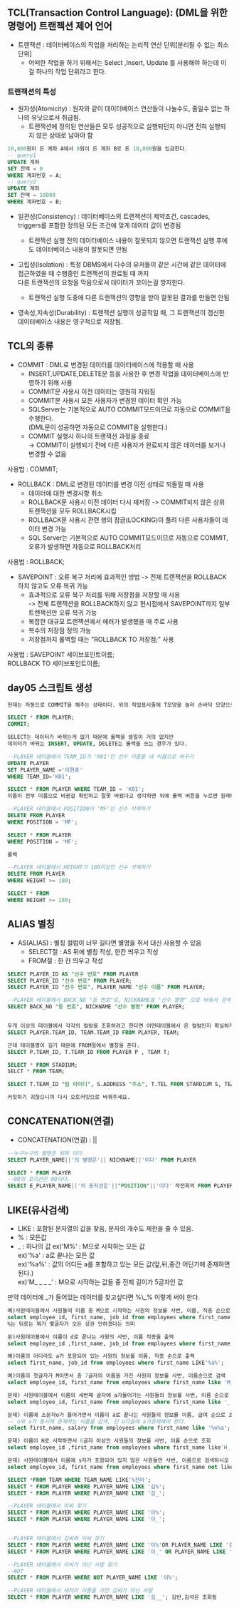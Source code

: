 ## TCL(Transaction Control Language): (DML을 위한 명령어) 트랜젝션 제어 언어
- 트랜잭션 : 데이터베이스의 작업을 처리하는 논리적 연산 단위[분리될 수 없는 최소 단위]
    - 어떠한 작업을 하기 위해서는 Select ,Insert, Update 를 사용해야 하는데 이걸 하나의 작업 단위라고 한다.


### 트랜잭션의 특성
- 원자성(Atomicity) : 원자와 같이 데이터베이스 연산들이 나눌수도, 줄일수 없는 하나의 유닛으로서 취급됨.
    - 트랜잭션에 정의된 연산들은 모두 성공적으로 실행되던지 아니면 전혀 실행되지 않은 상태로 남아야 함

```SQL
10,000원이 든 계좌 A에서 0원이 든 계좌 B로 돈 10,000원을 입금한다.
-- query1
UPDATE 계좌
SET 잔액 = 0
WHERE 계좌번호 = A;
-- query2
UPDATE 계좌
SET 잔액 = 10000
WHERE 계좌번호 = B;
```
  
  
- 일관성(Consistency) : 데이터베이스의 트랜잭션이 제약조건, cascades, triggers를 포함한 정의된 모든 조건에 맞게 데이터 값이 변경됨
    - 트랜잭션 실행 전의 데이터베이스 내용이 잘못되지 않으면 트랜잭션 실행 후에도 데이터베이스 내용이 잘못되면 안됨

- 고립성(Isolation) : 특정 DBMS에서 다수의 유저들이 같은 시간에 같은 데이터에 접근하였을 때 수행중인 트랜잭션이 완료될 때 까지<br> 다른 트랜잭션의 요청을 막음으로서 데이터가 꼬이는걸 방지한다.
    - 트랜잭션 실행 도중에 다른 트랜잭션의 영향을 받아 잘못된 결과를 만들면 안됨

- 영속성,지속성(Durability) : 트랜잭션 실행이 성공적일 때, 그 트랜잭션이 갱신한 데이터베이스 내용은 영구적으로 저장됨.


## TCL의 종류

- COMMIT : DML로 변경된 데이터를 데이터베이스에 적용할 때 사용
  - INSERT,UPDATE,DELETE문 등을 사용한 후 변경 작업을 데이터베이스에 반영하기 위해 사용
  - COMMIT문 사용시 이전 데이터는 영원히 지워짐
  - COMMIT문 사용시 모든 사용자가 변경된 데이터 확인 가능
  - SQLServer는 기본적으로 AUTO COMMIT모드이므로 자동으로 COMMIT을 수행한다.<br> (DML문이 성공하면 자동으로 COMMIT을 실행한다.)
  - COMMIT 실행시 하나의 트랜잭션 과정을 종료<br> → COMMIT이 실행되기 전에 다른 사용자가 완료되지 않은 데이터를 보거나 변경할 수 없음<br>

사용법 : COMMIT;<br>

- ROLLBACK : DML로 변경된 데이터를 변경 이전 상태로 되돌릴 때 사용
    - 데이터에 대한 변경사항 취소
    - ROLLBACK문 사용시 이전 데이터 다시 재저장 -> COMMIT되지 않은 상위 트랜잭션을 모두 ROLLBACK시킴
    - ROLLBACK문 사용시 관련 행의 잠금(LOCKING)이 풀려 다른 사용자들이 데이터 변경 가능
    - SQL Server는 기본적으로 AUTO COMMIT모드이므로 자동으로 COMMIT, 오류가 발생하면 자동으로 ROLLBACK처리

사용법 : ROLLBACK;<br>

- SAVEPOINT : 오류 복구 처리에 효과적인 방법 -> 전체 트랜잭션을 ROLLBACK하지 않고도 오류 복귀 가능
    - 효과적으로 오류 복구 처리를 위해 저장점을 저장할 때 사용<br> -> 전체 트랜잭션을 ROLLBACK하지 않고 현시점에서 SAVEPOINT까지 일부 트랜잭션만 오류 복귀 가능
    - 복잡한 대규모 트랜잭션에서 에러가 발생했을 때 주로 사용
    - 복수의 저장점 정의 가능
    - 저장점까지 롤백할 때는 "ROLLBACK TO 저장점;" 사용

사용법 : SAVEPOINT 세이브포인트이름;<br>
ROLLBACK TO 세이브포인트이름;<br>

## day05 스크립트 생성

```SQL
현재는 자동으로 COMMIT을 해주는 상태이다. 위의 작업표시줄에 T모양을 눌러 손바닥 모양으로 바꾼다. 내가 직접 트랜젝션을 관리하겠다는 의미

SELECT * FROM PLAYER;
COMMIT;

SELECT는 데이터가 바뀌는게 없기 때문에 롤백을 쓸일이 거의 없지만
데이터가 바뀌는 INSERT, UPDATE, DELETE는 롤백을 쓰는 경우가 있다.

--PLAYER 테이블에서 TEAM_ID가 'K01'인 선수 이름을 내 이름으로 바꾸기
UPDATE PLAYER
SET PLAYER_NAME ='이현준'
WHERE TEAM_ID='K01';

SELECT * FROM PLAYER WHERE TEAM_ID = 'K01';
이름이 전부 이름으로 바뀐걸 확인하고 잘못 바꿨다고 생각하면 위에 롤백 버튼을 누르면 원래대로 돌아간다.

--PLAYER 테이블에서 POSITION이 'MF'인 선수 삭제하기
DELETE FROM PLAYER
WHERE POSITION = 'MF';

SELECT * FROM PLAYER
WHERE POSITION = 'MF';

롤백

--PLAYER 테이블에서 HEIGHT가 180이상인 선수 삭제하기
DELETE FROM PLAYER
WHERE HEIGHT >= 180;

SELECT * FROM
WHERE HEIGHT >= 180;
```
## ALIAS 별칭
- AS(ALIAS) : 별칭	컬럼이 너무 길다면 별명을 쥐서 대신 사용할 수 있음
    - SELECT절 : AS 뒤에 별칭 작성, 한칸 띄우고 작성
    - FROM절 : 한 칸 띄우고 작성

```SQL
SELECT PLAYER_ID AS "선수 번호" FROM PLAYER
SELECT PLAYER_ID "선수 번호" FROM PLAYER;
SELECT PLAYER_ID "선수 번호", PLAYER_NAME "선수 이름" FROM PLAYER;

--PLAYER 테이블에서 BACK_NO "등 번호"로, NICKNAME을 "선수 별명" 으로 바꿔서 검색
SELECT BACK_NO "등 번호", NICKNAME "선수 별명" FROM PLAYER;


두개 이상의 테이블에서 각각의 컬럼을 조회하려고 한다면 어떤테이블에서 온 컬럼인지 확실하게 적어줘야 한다.
SELECT PLAYER.TEAM_ID, TEAM.TEAM_ID FROM PLAYER, TEAM;

근데 테이블명이 길기 때문에 FROM절에서 별칭을 준다.
SELECT P.TEAM_ID, T.TEAM_ID FROM PLAYER P , TEAM T;

SELECT * FROM STADIUM;
SELCT * FROM TEAM;

SELECT T.TEAM_ID "팀 아이디", S.ADDRESS "주소", T.TEL FROM STARDIUM S, TEAM T;

커밋하기 귀찮으니까 다시 오토커밋으로 바꿔주세요.
```

## CONCATENATION(연결)
- CONCATENATION(연결) : ||

```SQL
--누구누구의 별명은 뭐뭐 이다.
SELECT PLAYER_NAME||'의 별명은'|| NICKNAME||'이다' FROM PLAYER

SELECT * FROM PLAYER
--00의 포지션은 00이다.
SELECT E_PLAYER_NAME||'의 포지션은'||"POSITION"||'이다' 작전회의 FROM PLAYER;
```
## LIKE(유사검색)
- LIKE : 포함된 문자열의 값을 찾음, 문자의 개수도 제한을 줄 수 있음.
- % : 모든값
- _ : 하나의 값
ex)'M%' : M으로 시작하는 모든 값<br>
ex)'%a' : a로 끝나는 모든 값<br>
ex)'%a%' : 값의 어디든 a를 포함하고 있는 모든 값(앞,뒤,중간 어딘가에 존재하면 된다.)<br>
ex)'M_ _ _ _' : M으로 시작하는 값들 중 전체 길이가 5글자인 값<br>

만약 데이터에 _가 들어있는 데이터를 찾고싶다면 %\\\_% 이렇게 써야 한다.<br>

```SQL
예)사원테이블에서 사원들의 이름 중 M으로 시작하는 사원의 정보를 사번, 이름, 직종 순으로 출력
select employee_id, first_name, job_id from employees where first_name LIKE 'M%';
%는 뒤로는 뭐가 몇글자가 오든 상관 안하겠다는 의미

문)사원테이블에서 이름이 d로 끝나는 사원의 사번, 이름 직종을 출력
select employee_id ,first_name, job_id from employees where first_name LIKE'%d';

예)이름의 어디라도 a가 포함되어 있는 사원의 정보를 이름, 직종 순으로 출력
select first_name, job_id from employees where first_name LIKE'%a%';

예)이름의 첫글자가 M이면서 총 7글자의 이름을 가진 사원의 정보를 사번, 이름순으로 검색
select employee_id, first_name from employees where first_name like 'M______'

문제) 사원테이블에서 이름의 세번째 글자에 a가들어가는 사원들의 정보를 사번, 이름 순으로 출력
select employee_id, first_name from employees where first_name like '_ _ a%';

문제) 이름에 소문자o가 들어가면서 이름이 a로 끝나는 사원들의 정보를 이름, 급여 순으로 조회
-- o와 a가 동시에 존재하는 이름을 검색, 단 o다음에 a가존재해야 한다.
select first_name, salary from employees where first_name like '%o%a';

문제) 이름이 H로 시작하면서 6글자 이상인 사원들의 정보를 사번, 이름 순으로 조회
select employee_id ,first_name from employees where first_name like'H_ _ _ _ _%';

문제) 사원테이블에서 이름에 s자가 포함되어 있지 않은 사원들만 사번, 이름으로 검색하시오
select employee_id, first_name from employees where first_name not like'%s%';

SELECT *FROM TEAM WHERE TEAM_NAME LIKE'%천마';
SELECT * FROM PLAYER WHERE PLAYER_NAME LIKE '김%';
SELECT * FROM PLAYER WHERE PLAYER_NAME LIKE '김_';

--PLAYER 테이블에서 이씨 찾기
SELECT * FROM PLAYER WHERE PLAYER_NAME LIKE '이%';
SELECT * FROM PLAYER WHERE PLAYER_NAME LIKE '이_';


--PLAYER 테이블에서 김씨와 이씨 찾기
SELECT * FROM PLAYER WHERE PLAYER_NAME LIKE '이%'OR PLAYER_NAME LIKE '김%';
SELECT * FROM PLAYER WHERE PLAYER_NAME LIKE '이_' OR PLAYER_NAME LIKE '김_';

--PLAYER 테이블에서 이씨가 아닌 사람 찾기
--NOT
SELECT * FROM PLAYER WHERE NOT PLAYER_NAME LIKE '이%';

--PLAYER 테이블에서 세자리 이름을 가진 김씨가 아닌 사람
SELECT * FROM PLAYER WHERE PLAYER_NAME LIKE '김__'; 김반,김석은 조회됨
```

